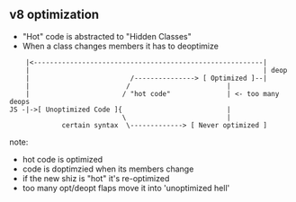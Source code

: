 ##  v8 optimization

- "Hot" code is abstracted to "Hidden Classes"
- When a class changes members it has to deoptimize

```
    |<---------------------------------------------------------|                          
    |                                                          | deop
    |                         /---------------> [ Optimized ]--|
    |                        /                        |  
    |                       / "hot code"              | <- too many deops
JS -|->[ Unoptimized Code ]{                          | 
                            \                         |
             certain syntax  \-------------> [ Never optimized ]

```

note:
  - hot code is optimized
  - code is doptimzied when its members change
  - if the new shiz is "hot" it's re-optimized
  - too many opt/deopt flaps move it into 'unoptimized hell'
